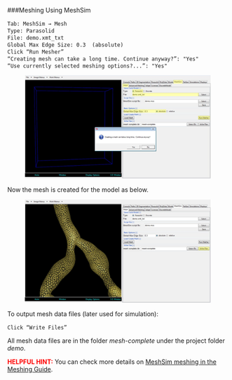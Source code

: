 ###Meshing Using MeshSim

	Tab: MeshSim → Mesh
	Type: Parasolid
	File: demo.xmt_txt
	Global Max Edge Size: 0.3  (absolute)
	Click “Run Mesher”
	“Creating mesh can take a long time. Continue anyway?”: "Yes"
	“Use currently selected meshing options?...”: "Yes"

<figure>
  <img class="svImg svImgXl"  src="documentation/userguide3/imgs/meshing/meshsim1.jpg"> 
  <figcaption class="svCaption" ></figcaption>
</figure>

Now the mesh is created for the model as below.

<figure>
  <img class="svImg svImgXl"  src="documentation/userguide3/imgs/meshing/meshsim2.jpg"> 
  <figcaption class="svCaption" ></figcaption>
</figure>

To output mesh data files (later used for simulation):

	Click “Write Files”

All mesh data files are in the folder *mesh-complete* under the project folder *demo*.

<font color="red">**HELPFUL HINT:** </font>   You can check more details on [MeshSim meshing in the Meshing Guide](docsMeshing.html#meshSec2).  
